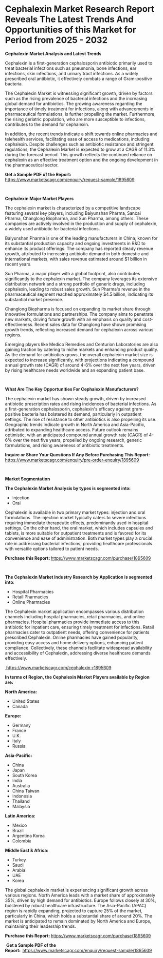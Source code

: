 <p><h1>Cephalexin Market Research Report Reveals The Latest Trends And Opportunities of this Market for Period from 2025 - 2032</h1></p><p><strong>Cephalexin Market Analysis and Latest Trends</strong></p>
<p><p>Cephalexin is a first-generation cephalosporin antibiotic primarily used to treat bacterial infections such as pneumonia, bone infections, ear infections, skin infections, and urinary tract infections. As a widely prescribed oral antibiotic, it effectively combats a range of Gram-positive bacteria.</p><p>The Cephalexin Market is witnessing significant growth, driven by factors such as the rising prevalence of bacterial infections and the increasing global demand for antibiotics. The growing awareness regarding the importance of timely treatment for infections, along with advancements in pharmaceutical formulations, is further propelling the market. Furthermore, the rising geriatric population, who are more susceptible to infections, contributes to the demand for cephalexin.</p><p>In addition, the recent trends indicate a shift towards online pharmacies and telehealth services, facilitating ease of access to medications, including cephalexin. Despite challenges such as antibiotic resistance and stringent regulations, the Cephalexin Market is expected to grow at a CAGR of 11.3% during the forecast period. This growth reflects the continued reliance on cephalexin as an effective treatment option and the ongoing development in the pharmaceutical sector.</p></p>
<p><strong>Get a Sample PDF of the Report:&nbsp;</strong> <a href="https://www.marketscagr.com/enquiry/request-sample/1895609?utm_campaign=3520&utm_medium=2&utm_source=Github&utm_content=ia&utm_term=19042025&utm_id=cephalexin">https://www.marketscagr.com/enquiry/request-sample/1895609</a></p>
<p>&nbsp;</p>
<p><strong>Cephalexin Major Market Players</strong></p>
<p><p>The cephalexin market is characterized by a competitive landscape featuring several key players, including Baiyunshan Pharma, Sancai Pharma, Changlong Biopharma, and Sun Pharma, among others. These companies are actively involved in the production and supply of cephalexin, a widely used antibiotic for bacterial infections.</p><p>Baiyunshan Pharma is one of the leading manufacturers in China, known for its substantial production capacity and ongoing investments in R&D to enhance its product offerings. The company has reported steady revenue growth, attributed to increasing antibiotic demand in both domestic and international markets, with sales revenue estimated around $1 billion in recent years.</p><p>Sun Pharma, a major player with a global footprint, also contributes significantly to the cephalexin market. The company leverages its extensive distribution network and a strong portfolio of generic drugs, including cephalexin, leading to robust sales growth. Sun Pharma's revenue in the pharmaceutical segment reached approximately $4.5 billion, indicating its substantial market presence.</p><p>Changlong Biopharma is focused on expanding its market share through innovative formulations and partnerships. The company aims to penetrate new markets, driving future growth with an emphasis on quality and cost-effectiveness. Recent sales data for Changlong have shown promising growth trends, reflecting increased demand for cephalexin across various regions.</p><p>Emerging players like Medico Remedies and Centurion Laboratories are also gaining traction by catering to niche markets and enhancing product quality. As the demand for antibiotics grows, the overall cephalexin market size is expected to increase significantly, with projections indicating a compound annual growth rate (CAGR) of around 4-6% over the next few years, driven by rising healthcare needs worldwide and an expanding patient base.</p></p>
<p>&nbsp;</p>
<p><strong>What Are The Key Opportunities For Cephalexin Manufacturers?</strong></p>
<p><p>The cephalexin market has shown steady growth, driven by increased antibiotic prescription rates and rising incidences of bacterial infections. As a first-generation cephalosporin, cephalexin's efficacy against gram-positive bacteria has bolstered its demand, particularly in outpatient settings. The rise of resistance to other antibiotics is also propelling its use. Geographic trends indicate growth in North America and Asia-Pacific, attributed to expanding healthcare access. Future outlook remains optimistic, with an anticipated compound annual growth rate (CAGR) of 4-6% over the next five years, propelled by ongoing research, generic formulations, and rising awareness of antibiotic treatments.</p></p>
<p><strong>Inquire or Share Your Questions If Any Before Purchasing This Report:</strong> <a href="https://www.marketscagr.com/enquiry/pre-order-enquiry/1895609?utm_campaign=3520&utm_medium=2&utm_source=Github&utm_content=ia&utm_term=19042025&utm_id=cephalexin">https://www.marketscagr.com/enquiry/pre-order-enquiry/1895609</a></p>
<p>&nbsp;</p>
<p><strong>Market Segmentation</strong></p>
<p><strong>The Cephalexin Market Analysis by types is segmented into:</strong></p>
<p><ul><li>Injection</li><li>Oral</li></ul></p>
<p><p>Cephalexin is available in two primary market types: injection and oral formulations. The injection market typically caters to severe infections requiring immediate therapeutic effects, predominantly used in hospital settings. On the other hand, the oral market, which includes capsules and tablets, is more suitable for outpatient treatments and is favored for its convenience and ease of administration. Both market types play a crucial role in addressing bacterial infections, providing healthcare professionals with versatile options tailored to patient needs.</p></p>
<p><strong>Purchase this Report:&nbsp;</strong><a href="https://www.marketscagr.com/purchase/1895609?utm_campaign=3520&utm_medium=2&utm_source=Github&utm_content=ia&utm_term=19042025&utm_id=cephalexin">https://www.marketscagr.com/purchase/1895609</a></p>
<p>&nbsp;</p>
<p><strong>The Cephalexin Market Industry Research by Application is segmented into:</strong></p>
<p><ul><li>Hospital Pharmacies</li><li>Retail Pharmacies</li><li>Online Pharmacies</li></ul></p>
<p><p>The Cephalexin market application encompasses various distribution channels including hospital pharmacies, retail pharmacies, and online pharmacies. Hospital pharmacies provide immediate access to this antibiotic for inpatient care, ensuring timely treatment for infections. Retail pharmacies cater to outpatient needs, offering convenience for patients prescribed Cephalexin. Online pharmacies have gained popularity, providing easy access and home delivery options, enhancing patient compliance. Collectively, these channels facilitate widespread availability and accessibility of Cephalexin, addressing diverse healthcare demands effectively.</p></p>
<p><a href="https://www.marketscagr.com/cephalexin-r1895609?utm_campaign=3520&utm_medium=2&utm_source=Github&utm_content=ia&utm_term=19042025&utm_id=cephalexin">&nbsp;https://www.marketscagr.com/cephalexin-r1895609</a></p>
<p><strong>In terms of Region, the Cephalexin Market Players available by Region are:</strong></p>
<p>
    <p> <strong> North America: </strong>
        <ul>
            <li>United States</li>
            <li>Canada</li>
        </ul>
        </p> 
    <p> <strong> Europe: </strong>
        <ul>
            <li>Germany</li>
            <li>France</li>
            <li>U.K.</li>
            <li>Italy</li>
            <li>Russia</li>
        </ul>
        </p> 
    <p> <strong> Asia-Pacific: </strong>
        <ul>
            <li>China</li>
            <li>Japan</li>
            <li>South Korea</li>
            <li>India</li>
            <li>Australia</li>
            <li>China Taiwan</li>
            <li>Indonesia</li>
            <li>Thailand</li>
            <li>Malaysia</li>
        </ul>
        </p> 
    <p> <strong> Latin America: </strong>
        <ul>
            <li>Mexico</li>
            <li>Brazil</li>
            <li>Argentina Korea</li>
            <li>Colombia</li>
        </ul>
        </p> 
    <p> <strong> Middle East & Africa: </strong>
        <ul>
            <li>Turkey</li>
            <li>Saudi</li>
            <li>Arabia</li>
            <li>UAE</li>
            <li>Korea</li>
        </ul>
    </p>
    </p>
<p><p>The global cephalexin market is experiencing significant growth across various regions. North America leads with a market share of approximately 35%, driven by high demand for antibiotics. Europe follows closely at 30%, bolstered by robust healthcare infrastructure. The Asia-Pacific (APAC) region is rapidly expanding, projected to capture 25% of the market, particularly in China, which holds a substantial share of around 20%. The market is anticipated to remain dominated by North America and Europe, maintaining their leadership trends.</p></p>
<p><strong>Purchase this Report: </strong><a href="https://www.marketscagr.com/purchase/1895609?utm_campaign=3520&utm_medium=2&utm_source=Github&utm_content=ia&utm_term=19042025&utm_id=cephalexin">https://www.marketscagr.com/purchase/1895609</a></p>
<p>&nbsp;<strong>Get a Sample PDF of the Report:&nbsp;&nbsp;</strong><a href="https://www.marketscagr.com/enquiry/request-sample/1895609?utm_campaign=3520&utm_medium=2&utm_source=Github&utm_content=ia&utm_term=19042025&utm_id=cephalexin">https://www.marketscagr.com/enquiry/request-sample/1895609</a></p>
<p><strong></strong></p>
<p><p></p><p></p><p></p></p>